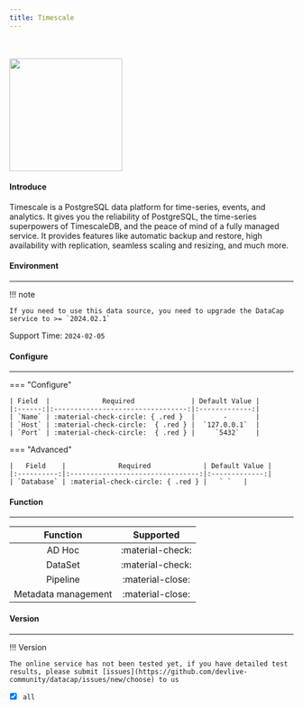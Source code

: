 ```yaml
---
title: Timescale
---
```


<img src="/assets/plugin/timescale.png" class="connector-logo" style="width: 200px; margin-top: 35px;" />

#### Introduce

Timescale is a PostgreSQL data platform for time-series, events, and analytics. It gives you the reliability of PostgreSQL, the time-series superpowers of TimescaleDB, and the peace of mind of a fully managed service. It provides features like automatic backup and restore, high availability with replication, seamless scaling and resizing, and much more.

#### Environment

---

!!! note

    If you need to use this data source, you need to upgrade the DataCap service to >= `2024.02.1`

Support Time: `2024-02-05`

#### Configure

---

=== "Configure"

    | Field  |             Required              | Default Value |
    |:------:|:---------------------------------:|:-------------:|
    | `Name` | :material-check-circle: { .red }  |       -       |
    | `Host` | :material-check-circle:  { .red } |  `127.0.0.1`  |
    | `Port` | :material-check-circle:  { .red } |     `5432`    |

=== "Advanced"

    |   Field    |             Required             | Default Value |
    |:----------:|:--------------------------------:|:-------------:|
    | `Database` | :material-check-circle: { .red } |   ` `   |

#### Function

---

|      Function       |    Supported     |
|:-------------------:|:----------------:|
|       AD Hoc        | :material-check: |
|       DataSet       | :material-check: |
|      Pipeline       | :material-close: |
| Metadata management | :material-close: |

#### Version

---

!!! Version

    The online service has not been tested yet, if you have detailed test results, please submit [issues](https://github.com/devlive-community/datacap/issues/new/choose) to us

- [x] `all`
